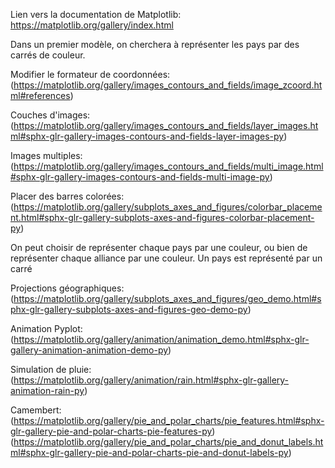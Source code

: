 Lien vers la documentation de Matplotlib: https://matplotlib.org/gallery/index.html

Dans un premier modèle, on cherchera à représenter les pays par des carrés de couleur.

Modifier le formateur de coordonnées: (https://matplotlib.org/gallery/images_contours_and_fields/image_zcoord.html#references)

Couches d'images: (https://matplotlib.org/gallery/images_contours_and_fields/layer_images.html#sphx-glr-gallery-images-contours-and-fields-layer-images-py)

Images multiples: (https://matplotlib.org/gallery/images_contours_and_fields/multi_image.html#sphx-glr-gallery-images-contours-and-fields-multi-image-py)

Placer des barres colorées: (https://matplotlib.org/gallery/subplots_axes_and_figures/colorbar_placement.html#sphx-glr-gallery-subplots-axes-and-figures-colorbar-placement-py)

On peut choisir de représenter chaque pays par une couleur, ou bien de représenter chaque alliance par une couleur.
Un pays est représenté par un carré

Projections géographiques: (https://matplotlib.org/gallery/subplots_axes_and_figures/geo_demo.html#sphx-glr-gallery-subplots-axes-and-figures-geo-demo-py)

Animation Pyplot: (https://matplotlib.org/gallery/animation/animation_demo.html#sphx-glr-gallery-animation-animation-demo-py)

Simulation de pluie: (https://matplotlib.org/gallery/animation/rain.html#sphx-glr-gallery-animation-rain-py)

Camembert: (https://matplotlib.org/gallery/pie_and_polar_charts/pie_features.html#sphx-glr-gallery-pie-and-polar-charts-pie-features-py)
           (https://matplotlib.org/gallery/pie_and_polar_charts/pie_and_donut_labels.html#sphx-glr-gallery-pie-and-polar-charts-pie-and-donut-labels-py)
